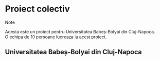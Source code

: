 # Proiect colectiv

>[!NOTE]
>Acesta este un proiect pentru Universitatea Babeș-Bolyai din Cluj-Napoca.<br>
>O echipa de 10 persoane lucreaza la acest proiect.

## Universitatea Babeș-Bolyai din Cluj-Napoca
